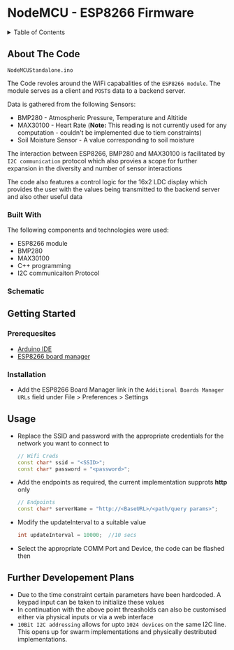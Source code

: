 # NodeMCU - ESP8266 Firmware
<!-- TABLE OF CONTENTS -->
<details>
  <summary>Table of Contents</summary>
  <ol>
    <li>
      <a href="#about-the-code">About The Code</a>
      <ul>
        <li><a href="#built-with">Built With</a></li>
        <li><a href="#schematic">Schematic</a></li>
      </ul>
    </li>
    <li>
      <a href="#getting-started">Getting Started</a>
      <ul>
        <li><a href="#prerequisites">Prerequisites</a></li>
        <li><a href="#installation">Installation</a></li>
      </ul>
    </li>
    <li><a href="#usage">Usage</a></li>
    <li><a href="#further-developement-plans">Developement Plans</a></li>
  </ol>
</details>

## About The Code
`NodeMCUStandalone.ino`

The Code revoles around the WiFi capabalities of the `ESP8266 module`.
The module serves as a client and `POST`s data to a backend server.

Data is gathered from the following Sensors:
- BMP280 - Atmospheric Pressure, Temperature and Altitide
- MAX30100 - Heart Rate (**Note:** This reading is not currently used for any computation - couldn't be implemented due to tiem constraints)
- Soil Moisture Sensor - A value corresponding to soil moisture

The interaction between ESP8266, BMP280 and MAX30100 is facilitated by `I2C communication` protocol which also provies a scope for further expansion in the diversity and number of sensor interactions

The code also features a control logic for the 16x2 LDC display which provides the user with the values being transmitted to the backend server and also other useful data
### Built With
The following components and technologies were used:
- ESP8266 module
- BMP280
- MAX30100
- C++ programming
- I2C communicaiton Protocol

### Schematic

## Getting Started
### Prerequesites
- [Arduino IDE](https://www.arduino.cc/en/software)
- [ESP8266 board manager](https://arduino.esp8266.com/stable/package_esp8266com_index.json)

### Installation
- Add the ESP8266 Board Manager link in the `Additional Boards Manager URLs` field under File > Preferences > Settings

## Usage
- Replace the SSID and password with the appropriate credentials for the network you want to connect to
    ```cpp
    // Wifi Creds
    const char* ssid = "<SSID>";
    const char* password = "<password>";
    ```
- Add the endpoints as required, the current implementation supprots **http** only
    ```cpp
    // Endpoints
    const char* serverName = "http://<BaseURL>/<path/query params>";
    ```
- Modify the updateInterval to a suitable value
    ```cpp
    int updateInterval = 10000;  //10 secs
    ```
- Select the appropriate COMM Port and Device, the code can be flashed then

## Further Developement Plans
- Due to the time constraint certain parameters have been hardcoded. A keypad input can be taken to initialize these values
- In continuation with the above point threasholds can also be customised either via physical inputs or via a web interface
- `10Bit I2C addressing` allows for upto `1024 devices` on the same I2C line. This opens up for swarm implementations and physically destributed implementations.
